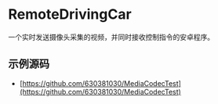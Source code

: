 # RemoteDrivingCar
一个实时发送摄像头采集的视频，并同时接收控制指令的安卓程序。

## 示例源码

- [https://github.com/630381030/MediaCodecTest](https://github.com/630381030/MediaCodecTest)
